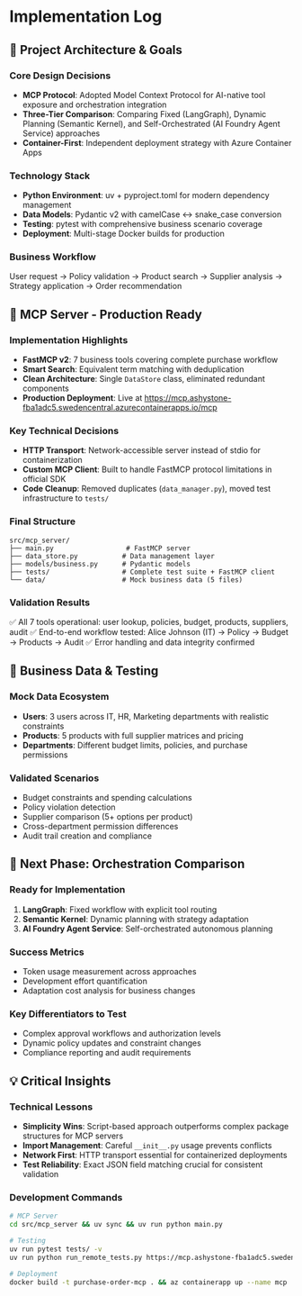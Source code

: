 # Implementation Log

## 🎯 Project Architecture & Goals

### Core Design Decisions
- **MCP Protocol**: Adopted Model Context Protocol for AI-native tool exposure and orchestration integration
- **Three-Tier Comparison**: Comparing Fixed (LangGraph), Dynamic Planning (Semantic Kernel), and Self-Orchestrated (AI Foundry Agent Service) approaches
- **Container-First**: Independent deployment strategy with Azure Container Apps

### Technology Stack
- **Python Environment**: uv + pyproject.toml for modern dependency management
- **Data Models**: Pydantic v2 with camelCase ↔ snake_case conversion
- **Testing**: pytest with comprehensive business scenario coverage
- **Deployment**: Multi-stage Docker builds for production

### Business Workflow
User request → Policy validation → Product search → Supplier analysis → Strategy application → Order recommendation

## 🚀 MCP Server - Production Ready

### Implementation Highlights
- **FastMCP v2**: 7 business tools covering complete purchase workflow
- **Smart Search**: Equivalent term matching with deduplication
- **Clean Architecture**: Single `DataStore` class, eliminated redundant components
- **Production Deployment**: Live at https://mcp.ashystone-fba1adc5.swedencentral.azurecontainerapps.io/mcp

### Key Technical Decisions
- **HTTP Transport**: Network-accessible server instead of stdio for containerization
- **Custom MCP Client**: Built to handle FastMCP protocol limitations in official SDK
- **Code Cleanup**: Removed duplicates (`data_manager.py`), moved test infrastructure to `tests/`

### Final Structure
```
src/mcp_server/
├── main.py                  # FastMCP server
├── data_store.py           # Data management layer
├── models/business.py      # Pydantic models
├── tests/                  # Complete test suite + FastMCP client
└── data/                   # Mock business data (5 files)
```

### Validation Results
✅ All 7 tools operational: user lookup, policies, budget, products, suppliers, audit
✅ End-to-end workflow tested: Alice Johnson (IT) → Policy → Budget → Products → Audit
✅ Error handling and data integrity confirmed

## 🎪 Business Data & Testing

### Mock Data Ecosystem
- **Users**: 3 users across IT, HR, Marketing departments with realistic constraints
- **Products**: 5 products with full supplier matrices and pricing
- **Departments**: Different budget limits, policies, and purchase permissions

### Validated Scenarios
- Budget constraints and spending calculations
- Policy violation detection
- Supplier comparison (5+ options per product)  
- Cross-department permission differences
- Audit trail creation and compliance

## 🔄 Next Phase: Orchestration Comparison

### Ready for Implementation
1. **LangGraph**: Fixed workflow with explicit tool routing
2. **Semantic Kernel**: Dynamic planning with strategy adaptation
3. **AI Foundry Agent Service**: Self-orchestrated autonomous planning

### Success Metrics
- Token usage measurement across approaches
- Development effort quantification
- Adaptation cost analysis for business changes

### Key Differentiators to Test
- Complex approval workflows and authorization levels
- Dynamic policy updates and constraint changes
- Compliance reporting and audit requirements

## 💡 Critical Insights

### Technical Lessons
- **Simplicity Wins**: Script-based approach outperforms complex package structures for MCP servers
- **Import Management**: Careful `__init__.py` usage prevents conflicts
- **Network First**: HTTP transport essential for containerized deployments
- **Test Reliability**: Exact JSON field matching crucial for consistent validation

### Development Commands
```bash
# MCP Server
cd src/mcp_server && uv sync && uv run python main.py

# Testing
uv run pytest tests/ -v
uv run python run_remote_tests.py https://mcp.ashystone-fba1adc5.swedencentral.azurecontainerapps.io

# Deployment
docker build -t purchase-order-mcp . && az containerapp up --name mcp
```
